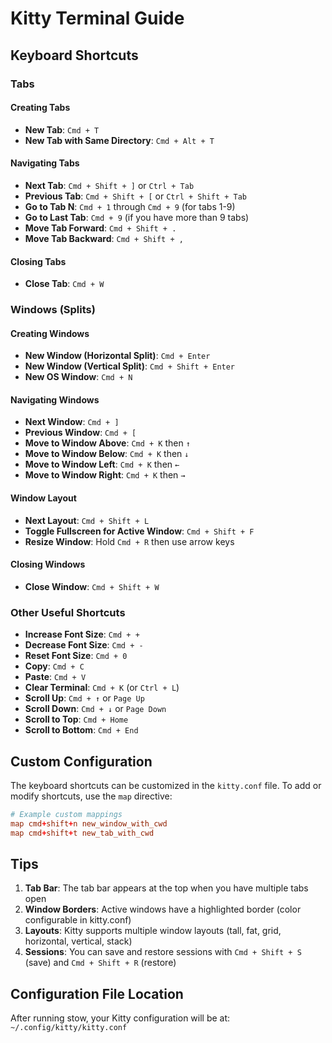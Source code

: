 # Kitty Terminal Guide

## Keyboard Shortcuts

### Tabs

#### Creating Tabs
- **New Tab**: `Cmd + T`
- **New Tab with Same Directory**: `Cmd + Alt + T`

#### Navigating Tabs
- **Next Tab**: `Cmd + Shift + ]` or `Ctrl + Tab`
- **Previous Tab**: `Cmd + Shift + [` or `Ctrl + Shift + Tab`
- **Go to Tab N**: `Cmd + 1` through `Cmd + 9` (for tabs 1-9)
- **Go to Last Tab**: `Cmd + 9` (if you have more than 9 tabs)
- **Move Tab Forward**: `Cmd + Shift + .`
- **Move Tab Backward**: `Cmd + Shift + ,`

#### Closing Tabs
- **Close Tab**: `Cmd + W`

### Windows (Splits)

#### Creating Windows
- **New Window (Horizontal Split)**: `Cmd + Enter`
- **New Window (Vertical Split)**: `Cmd + Shift + Enter`
- **New OS Window**: `Cmd + N`

#### Navigating Windows
- **Next Window**: `Cmd + ]`
- **Previous Window**: `Cmd + [`
- **Move to Window Above**: `Cmd + K` then `↑`
- **Move to Window Below**: `Cmd + K` then `↓`
- **Move to Window Left**: `Cmd + K` then `←`
- **Move to Window Right**: `Cmd + K` then `→`

#### Window Layout
- **Next Layout**: `Cmd + Shift + L`
- **Toggle Fullscreen for Active Window**: `Cmd + Shift + F`
- **Resize Window**: Hold `Cmd + R` then use arrow keys

#### Closing Windows
- **Close Window**: `Cmd + Shift + W`

### Other Useful Shortcuts

- **Increase Font Size**: `Cmd + +`
- **Decrease Font Size**: `Cmd + -`
- **Reset Font Size**: `Cmd + 0`
- **Copy**: `Cmd + C`
- **Paste**: `Cmd + V`
- **Clear Terminal**: `Cmd + K` (or `Ctrl + L`)
- **Scroll Up**: `Cmd + ↑` or `Page Up`
- **Scroll Down**: `Cmd + ↓` or `Page Down`
- **Scroll to Top**: `Cmd + Home`
- **Scroll to Bottom**: `Cmd + End`

## Custom Configuration

The keyboard shortcuts can be customized in the `kitty.conf` file. To add or modify shortcuts, use the `map` directive:

```conf
# Example custom mappings
map cmd+shift+n new_window_with_cwd
map cmd+shift+t new_tab_with_cwd
```

## Tips

1. **Tab Bar**: The tab bar appears at the top when you have multiple tabs open
2. **Window Borders**: Active windows have a highlighted border (color configurable in kitty.conf)
3. **Layouts**: Kitty supports multiple window layouts (tall, fat, grid, horizontal, vertical, stack)
4. **Sessions**: You can save and restore sessions with `Cmd + Shift + S` (save) and `Cmd + Shift + R` (restore)

## Configuration File Location

After running stow, your Kitty configuration will be at: `~/.config/kitty/kitty.conf`